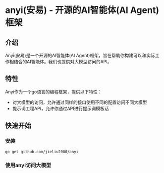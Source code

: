 # anyi(安易) - 开源的AI智能体(AI Agent)框架

## 介绍

Anyi(安易)是一个开源的AI智能体(AI Agent)框架，旨在帮助你构建可以和实际工作相结合的AI智能体。我们也提供对大模型访问的API。

## 特性

Anyi作为一个go语言的编程框架，提供以下特性：

* 对大模型的访问，允许通过同样的接口使用不同的配置访问不同大模型
* 提示词工程API，允许你通过API进行提示词模板话



## 快速开始

### 安装

```bash
go get github.com/jieliu2000/anyi
```

### 使用anyi访问大模型

